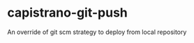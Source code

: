 capistrano-git-push
===================

An override of git scm strategy to deploy from local repository
